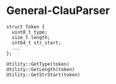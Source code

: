 # General-ClauParser
    struct Token {
      uint8_t type;
      size_t length;
      int64_t str_start;
      ...
    };

    Utility::GetType(token)
    Utility::GetLength(token)
    Utility::GetStrStart(token)
